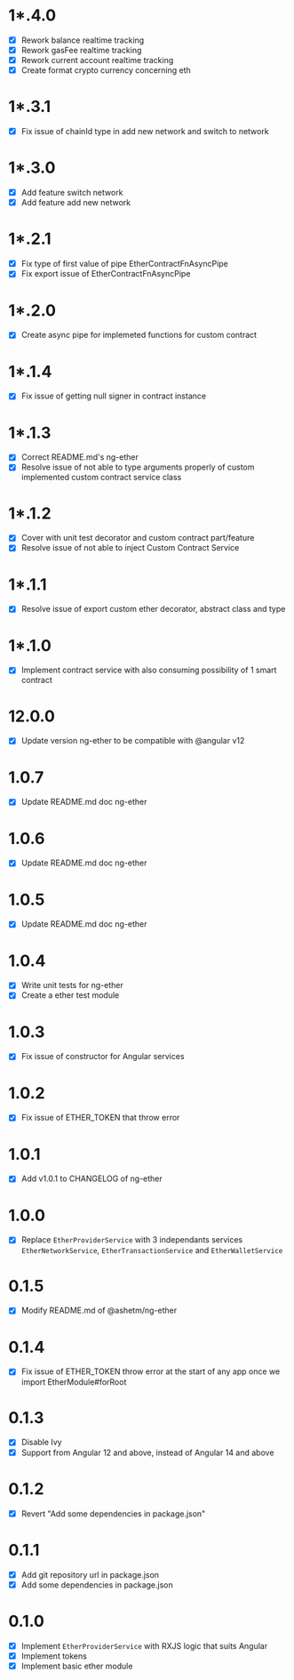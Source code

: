 # 1\*.4.0

- [x] Rework balance realtime tracking
- [x] Rework gasFee realtime tracking
- [x] Rework current account realtime tracking
- [x] Create format crypto currency concerning eth

# 1\*.3.1

- [x] Fix issue of chainId type in add new network and switch to network

# 1\*.3.0

- [x] Add feature switch network
- [x] Add feature add new network

# 1\*.2.1

- [x] Fix type of first value of pipe EtherContractFnAsyncPipe
- [x] Fix export issue of EtherContractFnAsyncPipe

# 1\*.2.0

- [x] Create async pipe for implemeted functions for custom contract

# 1\*.1.4

- [x] Fix issue of getting null signer in contract instance

# 1\*.1.3

- [x] Correct README.md's ng-ether
- [x] Resolve issue of not able to type arguments properly of custom implemented custom contract service class

# 1\*.1.2

- [x] Cover with unit test decorator and custom contract part/feature
- [x] Resolve issue of not able to inject Custom Contract Service

# 1\*.1.1

- [x] Resolve issue of export custom ether decorator, abstract class and type

# 1\*.1.0

- [x] Implement contract service with also consuming possibility of 1 smart contract

# 12.0.0

- [x] Update version ng-ether to be compatible with @angular v12

# 1.0.7

- [x] Update README.md doc ng-ether

# 1.0.6

- [x] Update README.md doc ng-ether

# 1.0.5

- [x] Update README.md doc ng-ether

# 1.0.4

- [x] Write unit tests for ng-ether
- [x] Create a ether test module

# 1.0.3

- [x] Fix issue of constructor for Angular services

# 1.0.2

- [x] Fix issue of ETHER_TOKEN that throw error

# 1.0.1

- [x] Add v1.0.1 to CHANGELOG of ng-ether

# 1.0.0

- [x] Replace ``EtherProviderService`` with 3 independants services ``EtherNetworkService``, ``EtherTransactionService`` and ``EtherWalletService``

# 0.1.5

- [x] Modify README.md of @ashetm/ng-ether

# 0.1.4

- [x] Fix issue of ETHER_TOKEN throw error at the start of any app once we import EtherModule#forRoot

# 0.1.3

- [x] Disable Ivy
- [x] Support from Angular 12 and above, instead of Angular 14 and above

# 0.1.2

- [x] Revert "Add some dependencies in package.json"

# 0.1.1

- [x] Add git repository url in package.json
- [x] Add some dependencies in package.json

# 0.1.0

- [x] Implement `EtherProviderService` with RXJS logic that suits Angular
- [x] Implement tokens
- [x] Implement basic ether module
